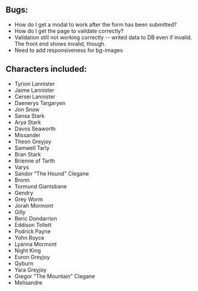 ## Bugs:
* How do I get a modal to work after the form has been submitted?
* How do I get the page to validate correctly?
* Validation still not working correctly -- writed data to DB even if invalid.  The front end shows invalid, though.
* Need to add responsiveness for bg-images


## Characters included:
* Tyrion Lannister
* Jaime Lannister
* Cersei Lannister
* Daenerys Targaryen
* Jon Snow
* Sansa Stark
* Arya Stark
* Davos Seaworth
* Missandei
* Theon Greyjoy
* Samwell Tarly
* Bran Stark
* Brienne of Tarth
* Varys
* Sandor "The Hound" Clegane
* Bronn
* Tormund Giantsbane
* Gendry
* Grey Worm
* Jorah Mormont
* Gilly
* Beric Dondarrion
* Eddison Tollett
* Podrick Payne
* Yohn Royce
* Lyanna Mormont
* Night King
* Euron Greyjoy
* Qyburn
* Yara Greyjoy
* Gregor "The Mountain" Clegane
* Melisandre